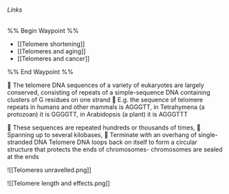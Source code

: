 ###### Links
%% Begin Waypoint %%
- [[Telomere shortening]]
- [[Telomeres and aging]]
- [[Telomeres and cancer]]

%% End Waypoint %%


 The telomere DNA sequences of a variety of eukaryotes are largely conserved, consisting of repeats of a simple-sequence DNA containing clusters of G residues on one strand  E.g. the sequence of telomere repeats in humans and other mammals is AGGGTT, in Tetrahymena (a protozoan) it is GGGGTT, in Arabidopsis (a plant) it is AGGGTTT


 These sequences are repeated hundreds or thousands of times,  Spanning up to several kilobases,  Terminate with an overhang of single-stranded DNA Telomere DNA loops back on itself to form a circular structure that protects the ends of chromosomes- chromosomes are sealed at the ends

![[Telomeres unravelled.png]]


![[Telomere length and effects.png]]